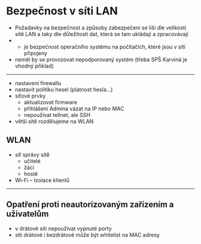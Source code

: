 # Bezpečnost v síti LAN
- Požadavky na  bezpečnost a způsoby zabezpečení se liší dle velikosti sítě LAN a taky dle důležitosti dat, která se tam ukládají a zpracovávají
- - je bezpečnost operačního systému na počítačích, které jsou v síti připojeny
- neměl by se provozovat nepodporovaný systém (třeba SPŠ Karviná je vhodný příklad)
--------------------------------------------------------------------
- nastavení firewallu
- nastavit politiku hesel (platnost hesla...)
- síťové prvky
	- aktualizovat firmware
	- přihlášení Admina vázat na IP nebo MAC
	- nepoužívat tellnet, ale SSH
- větší sítě rozdělujeme na WLAN
## WLAN
- síť správy sítě
	- učitelé
	- žáci
	- hosté
- Wi-Fi – Izolace klientů
-------------------------------------------------------------------
## Opatření proti neautorizovaným zařízením a uživatelům
- v drátové síti nepoužívat vypnuté porty
- síti drátové i bezdrátové může být whitelist na MAC adresy
